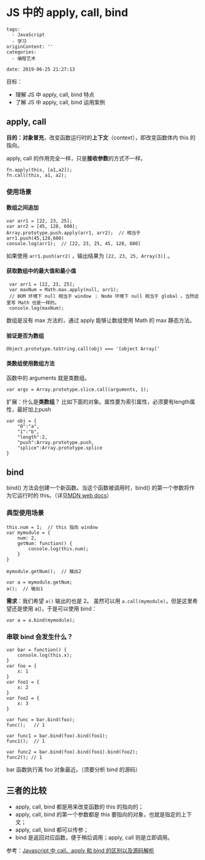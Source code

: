 # JS 中的 apply, call, bind
```
tags:
  - JavaScript
  - 学习
originContent: ''
categories:
  - 编程艺术

date: 2019-06-25 21:27:13
```

目标： 
- 理解 JS 中 apply, call, bind 特点
- 了解 JS 中 apply, call, bind 运用案例


## apply, call

**目的：对象冒充**，改变函数运行时的**上下文**（context），即改变函数体内 this 的指向。

apply, call 的作用完全一样，只是**接收参数**的方式不一样。

```
fn.apply(this, [a1,a2]);
fn.call(this, a1, a2);
```

### 使用场景

#### 数组之间追加
```
var arr1 = [22, 23, 25];
var arr2 = [45, 128, 600];
Array.prototype.push.apply(arr1, arr2);  // 相当于 arr1.push(45,128,600)
console.log(arr1);  // [22, 23, 25, 45, 128, 600]
```
如果使用 `arr1.push(arr2)` ，输出结果为 `[22, 23, 25, Array(3)]` 。

#### 获取数组中的最大值和最小值
```
 var arr1 = [22, 23, 25];
 var maxNum = Math.max.apply(null, arr1);
 // BOM 环境下 null 相当于 window ； Node 环境下 null 相当于 global 。当然这里写 Math 也是一样的。
 console.log(maxNum);
```
数组是没有 max 方法的，通过 apply 能够让数组使用 Math 的 max 静态方法。

#### 验证是否为数组
```
Object.prototype.toString.call(obj) === '[object Array]'
```

#### 类数组使用数组方法
函数中的 arguments 就是类数组。
```
var args = Array.prototype.slice.call(arguments, 1);
```

扩展：什么是**类数组**？
比如下面的对象。属性要为索引属性，必须要有length属性，最好加上push
```
var obj = {
    "0":"a", 
    "1":"b", 
    "length":2, 
    "push":Array.prototype.push, 
    "splice":Array.prototype.splice
}
```

## bind

bind() 方法会创建一个新函数。当这个函数被调用时，bind() 的第一个参数将作为它运行时的 this。（详见[MDN web docs](https://developer.mozilla.org/zh-CN/docs/Web/JavaScript/Reference/Global_Objects/Function/bind)）

### 典型使用场景
```
this.num = 1;  // this 指向 window
var mymodule = {
    num: 2,
    getNum: function() {
        console.log(this.num);
    }
}

mymodule.getNum();  // 输出2

var a = mymodule.getNum;
a();  // 输出1
```
**需求**：我们希望 `a()` 输出的也是 2。
虽然可以用 `a.call(mymodule)`，但是这里希望还是使用 a()，于是可以使用 bind：
```
var a = a.bind(mymodule);
```

### 串联 bind 会发生什么？
```
var bar = function() {
    console.log(this.x);
}
var foo = {
    x: 1
}
var foo1 = {
    x: 2
}
var foo2 = {
    x: 3
}

var func = bar.bind(foo);
func();   // 1

var func1 = bar.bind(foo).bind(foo1);
func1();  // 1

var func2 = bar.bind(foo).bind(foo1).bind(foo2);
func2(); // 1
```
bar 函数执行离 foo 对象最近。（须要分析 bind 的源码）

## 三者的比较

- apply, call, bind 都是用来改变函数的 this 的指向的；
- apply, call, bind 的第一个参数都是 this 要指向的对象，也就是指定的上下文；
- apply, call, bind 都可以传参；
- bind 是返回对应函数，便于稍后调用；apply, call 则是立即调用。

参考：[Javascript 中 call、apply 和 bind 的区别以及源码解析](https://blog.csdn.net/lxj1107020234/article/details/81879798)